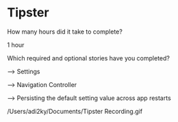 Tipster
=======

How many hours did it take to complete? 

1 hour

Which required and optional stories have you completed?

--> Settings

--> Navigation Controller

--> Persisting the default setting value across app restarts



/Users/adi2ky/Documents/Tipster Recording.gif
